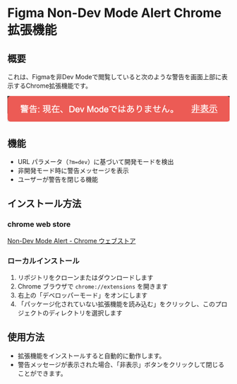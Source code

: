 # Figma Non-Dev Mode Alert Chrome 拡張機能

## 概要

これは、Figmaを非Dev Modeで閲覧していると次のような警告を画面上部に表示するChrome拡張機能です。

![image](./images/banner.png)

## 機能

- URL パラメータ（`?m=dev`）に基づいて開発モードを検出
- 非開発モード時に警告メッセージを表示
- ユーザーが警告を閉じる機能

## インストール方法

### chrome web store

[Non-Dev Mode Alert - Chrome ウェブストア](https://chromewebstore.google.com/detail/non-dev-mode-alert/edpldihlkibendkdckeikfdnibkbejaf)

### ローカルインストール

1. リポジトリをクローンまたはダウンロードします
2. Chrome ブラウザで `chrome://extensions` を開きます
3. 右上の「デベロッパーモード」をオンにします
4. 「パッケージ化されていない拡張機能を読み込む」をクリックし、このプロジェクトのディレクトリを選択します

## 使用方法

- 拡張機能をインストールすると自動的に動作します。
- 警告メッセージが表示された場合、「非表示」ボタンをクリックして閉じることができます。
